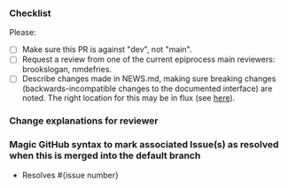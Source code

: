 ### Checklist

Please:
- [ ] Make sure this PR is against "dev", not "main".
- [ ] Request a review from one of the current epiprocess main reviewers:
      brookslogan, nmdefries.
- [ ] Describe changes made in NEWS.md, making sure breaking changes
      (backwards-incompatible changes to the documented interface) are noted.
      The right location for this may be in flux (see
      [here](https://github.com/cmu-delphi/epiprocess/pull/398)).

### Change explanations for reviewer

### Magic GitHub syntax to mark associated Issue(s) as resolved when this is merged into the default branch

- Resolves #{issue number}
